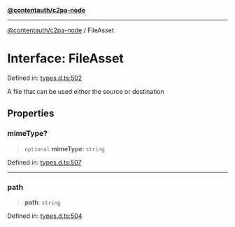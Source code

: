 [**@contentauth/c2pa-node**](../README.md)

***

[@contentauth/c2pa-node](../README.md) / FileAsset

# Interface: FileAsset

Defined in: [types.d.ts:502](https://github.com/contentauth/c2pa-node-v2/blob/1df68df861d38a8c4eb7c634a613532727ec72d3/js-src/types.d.ts#L502)

A file that can be used either the source or destination

## Properties

### mimeType?

> `optional` **mimeType**: `string`

Defined in: [types.d.ts:507](https://github.com/contentauth/c2pa-node-v2/blob/1df68df861d38a8c4eb7c634a613532727ec72d3/js-src/types.d.ts#L507)

***

### path

> **path**: `string`

Defined in: [types.d.ts:504](https://github.com/contentauth/c2pa-node-v2/blob/1df68df861d38a8c4eb7c634a613532727ec72d3/js-src/types.d.ts#L504)
